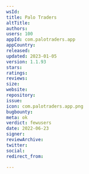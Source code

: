 ```yaml
---
wsId: 
title: Palo Traders
altTitle: 
authors: 
users: 100
appId: com.palotraders.app
appCountry: 
released: 
updated: 2023-01-05
version: 1.1.93
stars: 
ratings: 
reviews: 
size: 
website: 
repository: 
issue: 
icon: com.palotraders.app.png
bugbounty: 
meta: ok
verdict: fewusers
date: 2022-06-23
signer: 
reviewArchive: 
twitter: 
social: 
redirect_from: 

---
```


